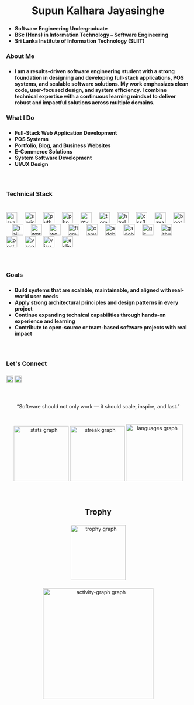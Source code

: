 <h1 align="center">Supun Kalhara Jayasinghe</h1>

###
  - **Software Engineering Undergraduate**
  - **BSc (Hons) in Information Technology – Software Engineering**
  - **Sri Lanka Institute of Information Technology (SLIIT)**
###

<h3 align="left">About Me</h3>

###

- **I am a results-driven software engineering student with a strong foundation in designing and developing full-stack applications, POS systems, and scalable software solutions. My work emphasizes clean code, user-focused design, and system efficiency. I combine technical expertise with a continuous learning mindset to deliver robust and impactful solutions across multiple domains.**

###

<h3 align="left">What I Do</h3>

###

- **Full-Stack Web Application Development**
- **POS Systems**
- **Portfolio, Blog, and Business Websites**
- **E-Commerce Solutions**
- **System Software Development**
- **UI/UX Design**

###

<br clear="both">

<h3 align="left">Technical Stack</h3>

###

<br clear="both">

<div align="left">
  <img src="https://skillicons.dev/icons?i=java" height="30" alt="java logo"  />
  <img width="13" />
  <img src="https://skillicons.dev/icons?i=spring" height="30" alt="spring logo"  />
  <img width="13" />
  <img src="https://skillicons.dev/icons?i=py" height="30" alt="python logo"  />
  <img width="13" />
  <img src="https://skillicons.dev/icons?i=php" height="30" alt="php logo"  />
  <img width="13" />
  <img src="https://skillicons.dev/icons?i=mysql" height="30" alt="mysql logo"  />
  <img width="13" />
  <img src="https://cdn.jsdelivr.net/gh/devicons/devicon/icons/tomcat/tomcat-original.svg" height="30" alt="tomcat logo"  />
  <img width="13" />
  <img src="https://skillicons.dev/icons?i=html" height="30" alt="html5 logo"  />
  <img width="13" />
  <img src="https://skillicons.dev/icons?i=css" height="30" alt="css3 logo"  />
  <img width="13" />
  <img src="https://skillicons.dev/icons?i=js" height="30" alt="javascript logo"  />
  <img width="13" />
  <img src="https://skillicons.dev/icons?i=bootstrap" height="30" alt="bootstrap logo"  />
  <img width="13" />
  <img src="https://skillicons.dev/icons?i=tailwind" height="30" alt="tailwindcss logo"  />
  <img width="13" />
  <img src="https://skillicons.dev/icons?i=wordpress" height="30" alt="wordpress logo"  />
  <img width="13" />
  <img src="https://cdn.jsdelivr.net/gh/devicons/devicon/icons/woocommerce/woocommerce-original.svg" height="30" alt="woocommerce logo"  />
  <img width="13" />
  <img src="https://skillicons.dev/icons?i=figma" height="30" alt="figma logo"  />
  <img width="13" />
  <img src="https://cdn.jsdelivr.net/gh/devicons/devicon/icons/canva/canva-original.svg" height="30" alt="canva logo"  />
  <img width="13" />
  <img src="https://skillicons.dev/icons?i=ps" height="30" alt="adobephotoshop logo"  />
  <img width="13" />
  <img src="https://skillicons.dev/icons?i=pr" height="30" alt="adobepremierepro logo"  />
  <img width="13" />
  <img src="https://skillicons.dev/icons?i=git" height="30" alt="git logo"  />
  <img width="13" />
  <img src="https://skillicons.dev/icons?i=github" height="30" alt="github logo"  />
  <img width="13" />
  <img src="https://skillicons.dev/icons?i=postman" height="30" alt="postman logo"  />
  <img width="13" />
  <img src="https://skillicons.dev/icons?i=vscode" height="30" alt="vscode logo"  />
  <img width="13" />
  <img src="https://skillicons.dev/icons?i=visualstudio" height="30" alt="visualstudio logo"  />
  <img width="13" />
  <img src="https://skillicons.dev/icons?i=eclipse" height="30" alt="eclipseide logo"  />
</div>

###

<br clear="both">

<h3 align="left">Goals</h3>

###

- **Build systems that are scalable, maintainable, and aligned with real-world user needs**
- **Apply strong architectural principles and design patterns in every project**
- **Continue expanding technical capabilities through hands-on experience and learning**
- **Contribute to open-source or team-based software projects with real impact**

###

<br clear="both">

<h3 align="left">Let's Connect</h3>

###

<div align="left">
  <img src="https://img.shields.io/static/v1?message=LinkedIn&logo=linkedin&label=&color=0077B5&logoColor=white&labelColor=&style=plastic" height="19" alt="linkedin logo"  />
  <img src="https://img.shields.io/static/v1?message=Youtube&logo=youtube&label=&color=FF0000&logoColor=white&labelColor=&style=plastic" height="19" alt="youtube logo"  />
</div>

###

<br clear="both">

<p align="center">“Software should not only work — it should scale, inspire, and last.”</p>

###

<br clear="both">

<div align="center">
  <img src="https://github-readme-stats.vercel.app/api?username=SupunKalharaJayasinghe&hide_title=false&hide_rank=false&show_icons=true&include_all_commits=true&count_private=true&disable_animations=false&theme=github_dark&locale=en&hide_border=false&order=1" height="150" alt="stats graph"  />
  <img src="https://streak-stats.demolab.com?user=SupunKalharaJayasinghe&locale=en&mode=daily&theme=github_dark&hide_border=false&border_radius=5&order=3" height="150" alt="streak graph"  />
  <img src="https://github-readme-stats.vercel.app/api/top-langs?username=SupunKalharaJayasinghe&locale=en&hide_title=false&layout=compact&card_width=320&langs_count=5&theme=github_dark&hide_border=false&order=2" height="155" alt="languages graph"  />
</div>

###

<br clear="both">

<h2 align="center">Trophy</h2>

###

<div align="center">
  <img src="https://github-profile-trophy.vercel.app?username=SupunKalharaJayasinghe&theme=matrix&column=-1&row=1&margin-w=8&margin-h=8&no-bg=true&no-frame=true&order=4" height="150" alt="trophy graph"  />
</div>

###

<div align="center">
  <img src="https://github-readme-activity-graph.vercel.app/graph?username=SupunKalharaJayasinghe&radius=16&theme=github-dark&area=true&order=5" height="302" alt="activity-graph graph"  />
</div>

###

